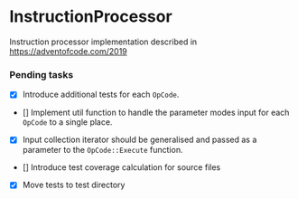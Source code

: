 # InstructionProcessor
Instruction processor implementation described in https://adventofcode.com/2019

### Pending tasks
 - [X] Introduce additional tests for each `OpCode`.
 - [] Implement util function to handle the parameter modes input for each `OpCode` to a single place.
 - [X] Input collection iterator should be generalised and passed as a parameter to the `OpCode::Execute` function.
 - [] Introduce test coverage calculation for source files
 - [X] Move tests to test directory
